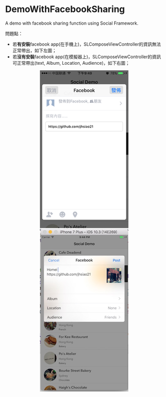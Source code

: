 # DemoWithFacebookSharing

A demo with facebook sharing function using Social Framework.

問題點：
* 若**有安裝**facebook app(在手機上)，SLComposeViewController的資訊無法正常帶出，如下左圖；  
* 若**沒有安裝**facebook app(在模擬器上)，SLComposeViewController的資訊可正常帶出(text, Album, Location, Audience)，如下右圖；  

<div align="center">
  <img src="https://github.com/jhsiao21/DemoWithFacebookSharing/blob/master/i5s.jpeg"> 
    <img src="https://github.com/jhsiao21/DemoWithFacebookSharing/blob/master/simulator.jpg"> 
</div>
